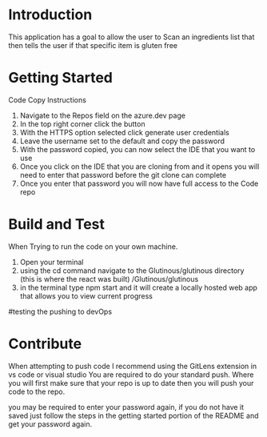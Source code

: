 # Introduction 
This application has a goal to allow the user to Scan an ingredients list that then tells
the user if that specific item is gluten free

# Getting Started
Code Copy Instructions
1. Navigate to the Repos field on the azure.dev page
2. In the top right corner click the <Clone> button
3. With the HTTPS option selected click generate user credentials
4. Leave the username set to the default and copy the password
5. With the password copied, you can now select the IDE that you want to use
6. Once you click on the IDE that you are cloning from and it opens you will need to enter that password before
the git clone can complete
7. Once you enter that password you will now have full access to the Code repo

# Build and Test
When Trying to run the code on your own machine.
1. Open your terminal
2. using the cd command navigate to the Glutinous/glutinous directory (this is where the react was built)
/Glutinous/glutinous
3. in the terminal type npm start and it will create a locally hosted web app that allows you to view
current progress

#testing the pushing to devOps

# Contribute
When attempting to push code I recommend using the GitLens extension in vs code or visual studio
You are required to do your standard push. Where you will first make sure that your repo is up to date
then you will push your code to the repo.

you may be required to enter your password again, if you do not have it saved just follow the steps in the 
getting started portion of the README and get your password again.
